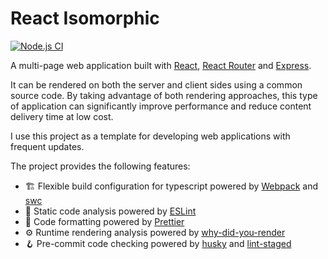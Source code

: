 # React Isomorphic

[![Node.js CI](https://github.com/zhelvis/react-isomorphic/actions/workflows/nodejs.yml/badge.svg?branch=master)](https://github.com/zhelvis/react-isomorphic/actions/workflows/nodejs.yml)

A multi-page web application built with [React](https://react.dev/), [React Router](https://reactrouter.com/en/main) and [Express](https://expressjs.com/).

It can be rendered on both the server and client sides using a common source code. By taking advantage of both rendering approaches, this type of application can significantly improve performance and reduce content delivery time at low cost.

I use this project as a template for developing web applications with frequent updates.

The project provides the following features:

- 🏗️ Flexible build configuration for typescript powered by [Webpack](https://webpack.js.org) and [swc](https://swc.rs)
- 🔬 Static code analysis powered by [ESLint](https://eslint.org)
- 💅 Code formatting powered by [Prettier](https://prettier.io)
- ⚙️ Runtime rendering analysis powered by [why-did-you-render](https://github.com/welldone-software/why-did-you-render)
- 🪝 Pre-commit code checking powered by [husky](https://github.com/typicode/husky) and [lint-staged](https://github.com/okonet/lint-staged)


